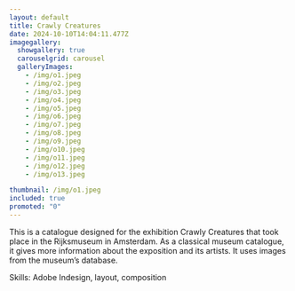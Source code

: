 ```yaml
---
layout: default
title: Crawly Creatures
date: 2024-10-10T14:04:11.477Z
imagegallery:
  showgallery: true
  carouselgrid: carousel
  galleryImages:
    - /img/o1.jpeg
    - /img/o2.jpeg
    - /img/o3.jpeg
    - /img/o4.jpeg
    - /img/o5.jpeg
    - /img/o6.jpeg
    - /img/o7.jpeg
    - /img/o8.jpeg
    - /img/o9.jpeg
    - /img/o10.jpeg
    - /img/o11.jpeg
    - /img/o12.jpeg
    - /img/o13.jpeg

thumbnail: /img/o1.jpeg
included: true
promoted: "0"
---
```

This is a catalogue designed for the exhibition Crawly Creatures that took place in the Rijksmuseum in Amsterdam. As a classical museum catalogue, it gives more information about the exposition and its artists. It uses images from the museum’s database. 

Skills: Adobe Indesign, layout, composition